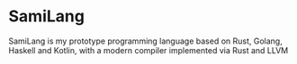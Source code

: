 # SamiLang
SamiLang is my prototype programming language based on Rust, Golang, Haskell and Kotlin, with a modern compiler implemented via Rust and LLVM
